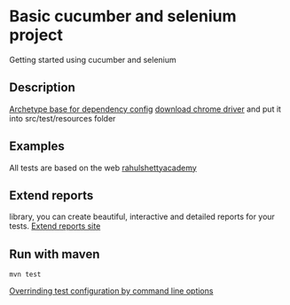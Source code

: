 # Basic cucumber and selenium project

Getting started using cucumber and selenium

## Description

[Archetype base for dependency config](https://github.com/cucumber/cucumber-java-skeleton) 
[download chrome driver](https://chromedriver.chromium.org/downloads) and put it into src/test/resources folder

## Examples
All tests are based on the web [rahulshettyacademy](https://rahulshettyacademy.com/seleniumPractise/#/)

## Extend reports
library, you can create beautiful, interactive and detailed reports for your tests.
[Extend reports site](https://github.com/grasshopper7/extentreports-cucumber7-adapter)

## Run with maven
```
mvn test

```
[Overrinding test configuration by command line options](https://github.com/cucumber/cucumber-jvm/tree/main/cucumber-junit-platform-engine#configuration-options) 
